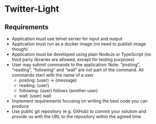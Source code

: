 # Twitter-Light
<h2>Requirements</h2>
<ul>
  <li>Application must use telnet server for input and output</li>
  <li>Application must run as a docker image (no need to publish image though)</li>
  <li>Application must be developed using plain NodeJs or TypeScript (no third party
    libraries are allowed, except for testing purposes)</li>
<li>User may submit commands to the application:
Note: “posting”, “reading”, “following” and “wall” are not part of the command. All
commands start with the name of a user
  <ul>
    <li>posting: (user) -> (message)</li>
    <li>reading: (user)</li>
    <li>following: (user) follows (another user)</li>
    <li>wall: (user) wall</li>
  </ul></li>
<li>Implement requirements focusing on writing the best code you can produce
<li>Use public git repository (e.g. GitHub) to commit your solution and provide us with
the URL to the repository within the agreed time
</ul>
